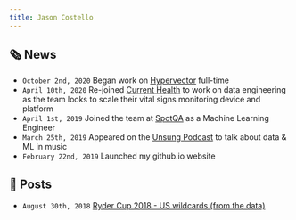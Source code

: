 ```yaml
---
title: Jason Costello
---
```


## 🗞 News

* `October 2nd, 2020` Began work on [Hypervector](https://hypervector.io) full-time
* `April 10th, 2020` Re-joined [Current Health](https://currenthealth.com) to work on data engineering as the team looks to scale their vital signs monitoring device and platform
* `April 1st, 2019` Joined the team at [SpotQA](https://virtuoso.qa) as a Machine Learning Engineer
* `March 25th, 2019` Appeared on the [Unsung Podcast](https://www.unsungpod.net/episodes/episode-63-algorithm-n-blues-spotify-ai-and-the-decline-of-the-musician) to talk about data & ML in music
* `February 22nd, 2019` Launched my github.io website

## 📖 Posts

* `August 30th, 2018` [Ryder Cup 2018 - US wildcards (from the data)](posts/2018-8-30-ryder-cup.md)
